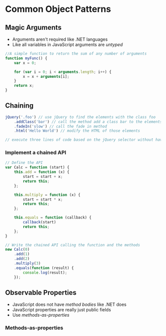 # Common Object Patterns

## Magic Arguments

* Arguments aren't required like .NET languages
* Like all variables in JavaScript arguments are _untyped_

```javascript
//A simple function to return the sum of any number of arguments
function myFunc() {
    var x = 0;

    for (var i = 0; i < arguments.length; i++) {
        x = x + arguments[i];
    }
    return x;
}
```

## Chaining

```Javascript
jQuery('.foo') // use jQuery to find the elements with the class foo
    .addClass('bar') // call the method add a class bar to the elements found
    .fadeIn('slow') // call the fade in method
    .html('Hello World') // modify the HTML of those elements

// execute three lines of code based on the jQuery selector without having to assign that to a variable
```

### Implement a chained API

```javascript
// Define the API
var Calc = function (start) {
    this.add = function (x) {
        start = start + x;
        return this;
    };

    this.multiply = function (x) {
        start = start * x;
        return this;
    };

    this.equals = function (callback) {
        callback(start)
        return this;
    };
}

// Write the chained API calling the function and the methods
new Calc(0)
    .add(1)
    .add(2)
    .multiply(3)
    .equals(function (result) {
        console.log(result);
    });
```

## Observable Properties

- JavaScript does not have _method bodies_ like .NET does
- JavaScript properties are really just public fields
- Use _methods-as-properties_

### Methods-as-properties


